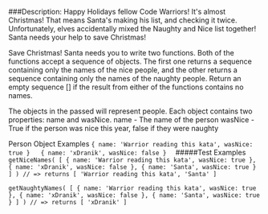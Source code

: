 ###Description:
Happy Holidays fellow Code Warriors!
It's almost Christmas! That means Santa's making his list, and checking it twice. Unfortunately, elves accidentally mixed the Naughty and Nice list together! Santa needs your help to save Christmas!

Save Christmas!
Santa needs you to write two functions. Both of the functions accept a sequence of objects. The first one returns a sequence containing only the names of the nice people, and the other returns a sequence containing only the names of the naughty people. Return an empty sequence [] if the result from either of the functions contains no names.

The objects in the passed will represent people. Each object contains two properties: name and wasNice.
name - The name of the person
wasNice - True if the person was nice this year, false if they were naughty

Person Object Examples
`{ name: 'Warrior reading this kata', wasNice: true }  
{ name: 'xDranik', wasNice: false }  `
#####Test Examples
`getNiceNames( [
    { name: 'Warrior reading this kata', wasNice: true },
    { name: 'xDranik', wasNice: false },
    { name: 'Santa', wasNice: true }
] ) // => returns [ 'Warrior reading this kata', 'Santa' ]`

`getNaughtyNames( [
    { name: 'Warrior reading this kata', wasNice: true },
    { name: 'xDranik', wasNice: false },
    { name: 'Santa', wasNice: true }
] )
// => returns [ 'xDranik' ]`